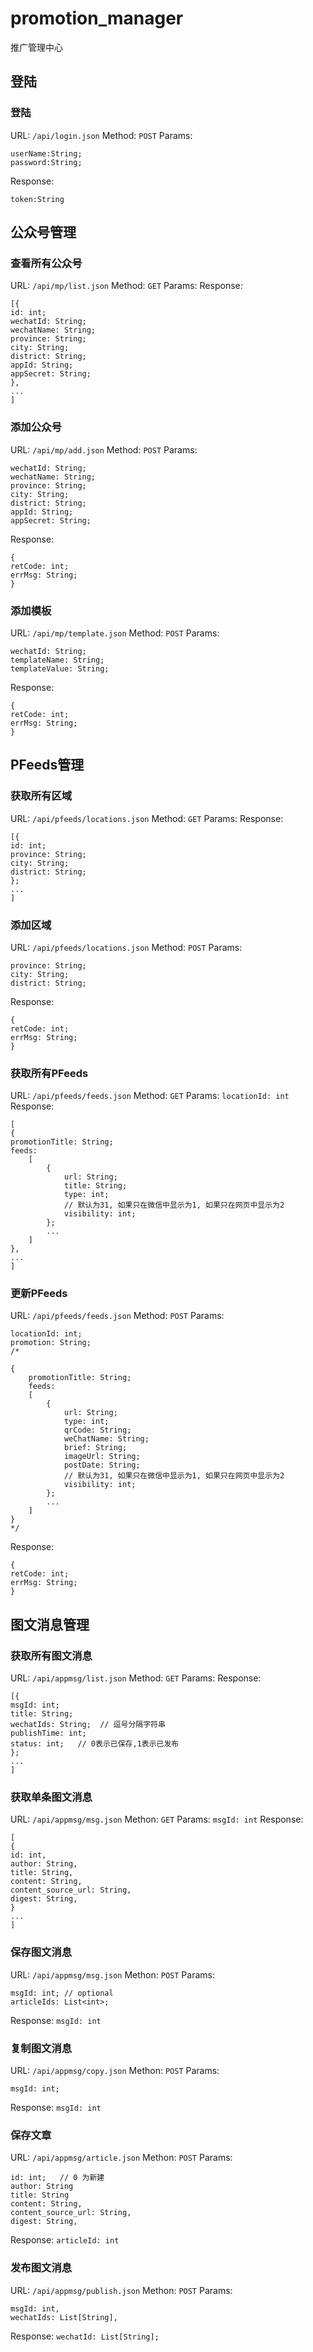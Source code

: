 promotion_manager
===============

推广管理中心
## 登陆
### 登陆
URL: `/api/login.json`
Method: `POST`
Params: 

```
userName:String;
password:String;
```
Response:

```
token:String
```

## 公众号管理
### 查看所有公众号
URL: `/api/mp/list.json`
Method: `GET`
Params: 
Response:

``` 
[{
id: int;
wechatId: String;
wechatName: String;
province: String;
city: String;
district: String;
appId: String;
appSecret: String;
},
...
]
```
### 添加公众号
URL: `/api/mp/add.json`
Method: `POST`
Params: 

```
wechatId: String;
wechatName: String;
province: String;
city: String;
district: String;
appId: String;
appSecret: String;
```
Response:

```
{
retCode: int;
errMsg: String;
}
```

### 添加模板
URL: `/api/mp/template.json`
Method: `POST`
Params: 

```
wechatId: String;
templateName: String;
templateValue: String;
```
Response:

```
{
retCode: int;
errMsg: String;
}
```

## PFeeds管理
### 获取所有区域
URL: `/api/pfeeds/locations.json`
Method: `GET`
Params: 
Response:

```
[{
id: int;
province: String;
city: String;
district: String;
};
...
]
```

### 添加区域
URL: `/api/pfeeds/locations.json`
Method: `POST`
Params: 

```
province: String;
city: String;
district: String;
```
Response:

```
{
retCode: int;
errMsg: String;
}
```

### 获取所有PFeeds
URL: `/api/pfeeds/feeds.json`
Method: `GET`
Params:  `locationId: int`
Response:

```
[
{
promotionTitle: String;
feeds: 
    [
        {
            url: String;
            title: String;
            type: int;
            // 默认为31, 如果只在微信中显示为1, 如果只在网页中显示为2
            visibility: int;
        };
        ...
    ]
},
...
]
```

### 更新PFeeds
URL: `/api/pfeeds/feeds.json`
Method: `POST`
Params:

```
locationId: int;
promotion: String;
/*
 
{
    promotionTitle: String;
    feeds: 
    [
        {
            url: String;
            type: int;
            qrCode: String;
            weChatName: String;
            brief: String;
            imageUrl: String;
            postDate: String;
            // 默认为31, 如果只在微信中显示为1, 如果只在网页中显示为2
            visibility: int;
        };
        ...
    ]
}
*/
```
Response:

```
{
retCode: int;
errMsg: String;
}
```

## 图文消息管理
### 获取所有图文消息
URL: `/api/appmsg/list.json`
Method: `GET`
Params: 
Response:

```
[{
msgId: int;
title: String;
wechatIds: String;  // 逗号分隔字符串  
publishTime: int;
status: int;   // 0表示已保存,1表示已发布
};
...
]
```

### 获取单条图文消息
URL: `/api/appmsg/msg.json`
Methon: `GET`
Params:
`msgId: int`
Response:

```
[
{
id: int,
author: String,
title: String,
content: String,
content_source_url: String,
digest: String,
}
...
]
```

### 保存图文消息
URL: `/api/appmsg/msg.json`
Methon: `POST`
Params:

```
msgId: int; // optional
articleIds: List<int>;
```
Response:
`msgId: int`

### 复制图文消息
URL: `/api/appmsg/copy.json`
Methon: `POST`
Params:

```
msgId: int; 
```
Response:
`msgId: int`

### 保存文章
URL: `/api/appmsg/article.json`
Methon: `POST`
Params:

```
id: int;   // 0 为新建
author: String
title: String
content: String,
content_source_url: String,
digest: String,
```
Response:
`articleId: int`

### 发布图文消息
URL: `/api/appmsg/publish.json`
Methon: `POST`
Params:

```
msgId: int,
wechatIds: List[String],
```
Response:
`wechatId: List[String];`
